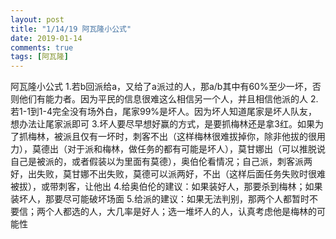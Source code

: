 ```yaml
---
layout: post
title: "1/14/19 阿瓦隆小公式"
date: 2019-01-14
comments: true
tags: [阿瓦隆]
---
```


<div class="post-teaser"> </div>
<!-- more -->

阿瓦隆小公式
1.若b回派给a，又给了a派过的人，那a/b其中有60%至少一坏，否则他们有能力者。因为平民的信息很难这么相信另一个人，并且相信他派的人
2.若1-1到1-4完全没有场外白，尾家99%是坏人。因为坏人知道尾家是坏人队友，想办法让尾家派即可
3.坏人要尽早想好赢的方式，是要抓梅林还是拿3红。如果为了抓梅林，被派且仅有一坏时，刺客不出（这样梅林很难拔掉你，除非他拔的很用力），莫德出（对于派和梅林，做任务的都有可能是坏人），莫甘娜出（可以推脱说自己是被派的，或者假装以为里面有莫德），奥伯伦看情况；自己派，刺客派两好，出失败，莫甘娜不出失败，莫德可以派两好，不出（这样后面任务失败时很难被拔），或带刺客，让他出
4.给奥伯伦的建议：如果装好人，那要杀到梅林；如果装坏人，那要尽可能破坏场面
5.给派的建议：如果无法判别，那两个人都暂时不要信；两个人都选的人，大几率是好人；选一堆坏人的人，认真考虑他是梅林的可能性